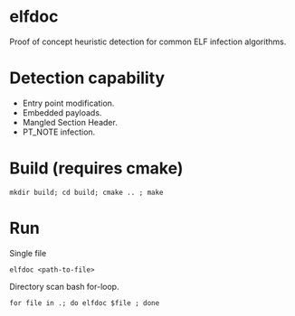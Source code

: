 # elfdoc
Proof of concept heuristic detection for common ELF infection algorithms.

# Detection capability

- Entry point modification.
- Embedded payloads.
- Mangled Section Header.
- PT_NOTE infection.

# Build (requires cmake)

`mkdir build; cd build; cmake .. ; make`

# Run

Single file 

`elfdoc <path-to-file>`

Directory scan bash for-loop.

``` for file in .; do elfdoc $file ; done ```
